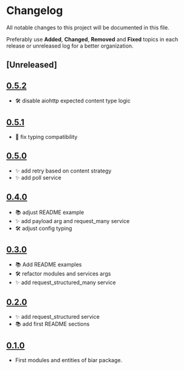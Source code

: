 # Changelog
All notable changes to this project will be documented in this file.

Preferably use **Added**, **Changed**, **Removed** and **Fixed** topics in each release or unreleased log for a better organization.

## [Unreleased]

## [0.5.2](https://github.com/rafaelleinio/biar/releases/tag/0.5.2)
* 🛠 disable aiohttp expected content type logic

## [0.5.1](https://github.com/rafaelleinio/biar/releases/tag/0.5.1)
* 🐛 fix typing compatibility

## [0.5.0](https://github.com/rafaelleinio/biar/releases/tag/0.5.0)
* ✨ add retry based on content strategy
* ✨ add poll service

## [0.4.0](https://github.com/rafaelleinio/biar/releases/tag/0.4.0)
* 📚 adjust README example
* ✨ add payload arg and request_many service
* 🛠 adjust config typing

## [0.3.0](https://github.com/rafaelleinio/biar/releases/tag/0.3.0)
* 📚 Add README examples
* 🛠 refactor modules and services args
* ✨ add request_structured_many service

## [0.2.0](https://github.com/rafaelleinio/biar/releases/tag/0.2.0)
* ✨ add request_structured service
* 📚 add first README sections

## [0.1.0](https://github.com/rafaelleinio/biar/releases/tag/0.1.0)
* First modules and entities of biar package.
